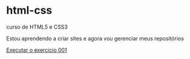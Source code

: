 # html-css
 curso de HTML5 e CSS3

 Estou aprendendo a criar sites e agora vou gerenciar meus repositórios

 <a href="https://gabriel-liszt.github.io/html-css/exercicios/ex001/index.html">Executar o exercicio 001</a>